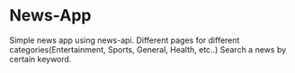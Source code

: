 # News-App
Simple news app using news-api.
Different pages for different categories(Entertainment, Sports, General, Health, etc..)
Search a news by certain keyword.
